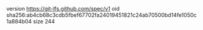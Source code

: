 version https://git-lfs.github.com/spec/v1
oid sha256:ab4cb68c3cdb5fbef67702fa24019451821c24ab70500bd14fe1050c1a884b04
size 244
